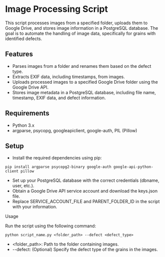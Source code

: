 # Image Processing Script

This script processes images from a specified folder, uploads them to Google Drive, and stores image information in a PostgreSQL database. The goal is to automate the handling of image data, specifically for grains with identified defects.

## Features

* Parses images from a folder and renames them based on the defect type.
* Extracts EXIF data, including timestamps, from images.
* Uploads processed images to a specified Google Drive folder using the Google Drive API.
* Stores image metadata in a PostgreSQL database, including file name, timestamp, EXIF data, and defect information.

## Requirements

* Python 3.x
* argparse, psycopg, googleapiclient, google-auth, PIL (Pillow)

## Setup

* Install the required dependencies using pip:
```
pip install argparse psycopg2-binary google-auth google-api-python-client pillow
```
* Set up your PostgreSQL database with the correct credentials (dbname, user, etc.).
* Obtain a Google Drive API service account and download the keys.json file.
* Replace SERVICE_ACCOUNT_FILE and PARENT_FOLDER_ID in the script with your information.

Usage

Run the script using the following command:
```
python script_name.py <folder_path> --defect <defect_type>
```
* <folder_path>: Path to the folder containing images.
* --defect: (Optional) Specify the defect type of the grains in the images.